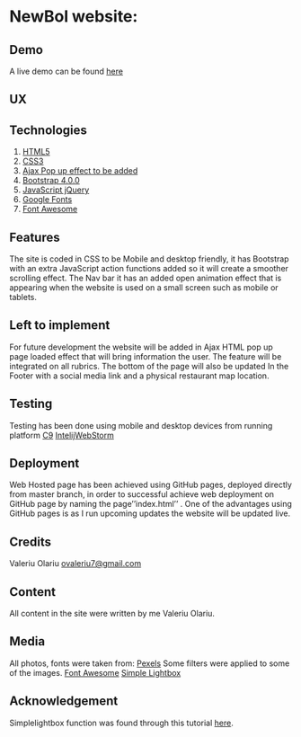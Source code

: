 # NewBol website:

## Demo
A live demo can be found [here](https://valeriuolar.github.io/NewBlo/)
## UX

## Technologies
1.	[HTML5](https://www.w3schools.com/html/html_intro.asp)
2.	[CSS3](https://www.w3schools.com/css/)
3.	[Ajax Pop up effect to be added](https://www.w3schools.com/xml/ajax_intro.asp)
4.	[Bootstrap 4.0.0](https://getbootstrap.com/docs/4.0/getting-started/introduction/)
5.	[JavaScript jQuery](https://www.w3schools.com/js/default.asp)
6.  [Google Fonts](https://fonts.google.com/specimen/Catamaran)
7.  [Font Awesome](https://fontawesome.com/v4.7.0/)

## Features
The site is coded in CSS to be Mobile and desktop friendly, it has Bootstrap with an extra JavaScript action functions added so it will create a smoother scrolling effect.
The Nav bar it has an added open animation effect that is appearing when the website is used on a small screen such as mobile or tablets.
## Left to implement
For future development the website will be added in Ajax HTML pop up page loaded effect that will bring information the user. The feature will be integrated on all rubrics.
The bottom of the page will also be updated In the Footer with a social media link and a physical restaurant map location.
## Testing
Testing has been done using mobile and desktop devices from running platform [C9]( https://c9.io)
[IntelijWebStorm]( https://www.jetbrains.com/webstorm)
## Deployment
Web Hosted page has been achieved using GitHub pages, deployed directly from master branch, in order to successful achieve web deployment on GitHub page by naming the page’’index.html’’ .
One of the advantages using GitHub pages is as I run upcoming updates the website will be updated live.
## Credits
Valeriu Olariu
ovaleriu7@gmail.com
## Content
All content in the site were written by me Valeriu Olariu.
## Media
All photos, fonts were taken from:
[Pexels](https://www.pexels.com/) Some filters were applied to some of the images.
[Font Awesome](https://fontawesome.com/v4.7.0/)
[Simple Lightbox](https://simplelightbox.com/)
## Acknowledgement
Simplelightbox function was found through this tutorial [here](https://simplelightbox.com/).
